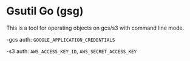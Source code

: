 # Gsutil Go (gsg)

This is a tool for operating objects on gcs/s3 with command line mode.

-gcs auth:
`GOOGLE_APPLICATION_CREDENTIALS`

-s3 auth:
`AWS_ACCESS_KEY_ID`, `AWS_SECRET_ACCESS_KEY`
